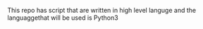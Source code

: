 This repo has script that are written in high level languge and the languaggethat will be used is Python3